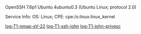 OpenSSH 7.6p1 Ubuntu 4ubuntu0.3 (Ubuntu Linux; protocol 2.0)

Service Info: OS: Linux; CPE: cpe:/o:linux:linux_kernel




[log-T1-nmap-sV-22](log-T1-nmap-sV-22.md)
[log-T1-ssh-john](log-T1-ssh-john.md)
[log-T1-john-privesc](log-T1-john-privesc.md)